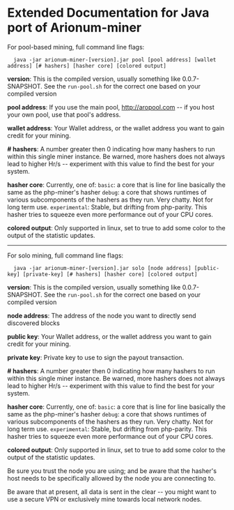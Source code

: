 Extended Documentation for Java port of Arionum-miner
==========================

For pool-based mining, full command line flags:

```  java -jar arionum-miner-[version].jar pool [pool address] [wallet address] [# hashers] [hasher core] [colored output]```

**version**: This is the compiled version, usually something like 0.0.7-SNAPSHOT. See the `run-pool.sh` for the correct one based on your compiled version

**pool address**: If you use the main pool, http://aropool.com -- if you host your own pool, use that pool's address.

**wallet address**: Your Wallet address, or the wallet address you want to gain credit for your mining.

**# hashers**: A number greater then 0 indicating how many hashers to run within this single miner instance. Be warned, more hashers does not always lead to higher Hr/s -- experiment with this value to find the best for your system.

**hasher core**: Currently, one of:
    `basic`: a core that is line for line basically the same as the php-miner's hasher
    `debug`: a core that shows runtimes of various subcomponents of the hashers as they run. Very chatty. Not for long term use.
    `experimental`: Stable, but drifting from php-parity. This hasher tries to squeeze even more performance out of your CPU cores.

**colored output**: Only supported in linux, set to true to add some color to the output of the statistic updates.

--------------------

For solo mining, full command line flags:

```  java -jar arionum-miner-[version].jar solo [node address] [public-key] [private-key] [# hashers] [hasher core] [colored output]```

**version**: This is the compiled version, usually something like 0.0.7-SNAPSHOT. See the `run-pool.sh` for the correct one based on your compiled version

**node address**: The address of the node you want to directly send discovered blocks

**public key**: Your Wallet address, or the wallet address you want to gain credit for your mining.

**private key**: Private key to use to sign the payout transaction.

**# hashers**: A number greater then 0 indicating how many hashers to run within this single miner instance. Be warned, more hashers does not always lead to higher Hr/s -- experiment with this value to find the best for your system.

**hasher core**: Currently, one of:
    `basic`: a core that is line for line basically the same as the php-miner's hasher
    `debug`: a core that shows runtimes of various subcomponents of the hashers as they run. Very chatty. Not for long term use.
    `experimental`: Stable, but drifting from php-parity. This hasher tries to squeeze even more performance out of your CPU cores.

**colored output**: Only supported in linux, set to true to add some color to the output of the statistic updates.

Be sure you trust the node you are using; and be aware that the hasher's host needs to be specifically allowed by the node you are connecting to.

Be aware that at present, all data is sent in the clear -- you might want to use a secure VPN or exclusively mine towards local network nodes.
